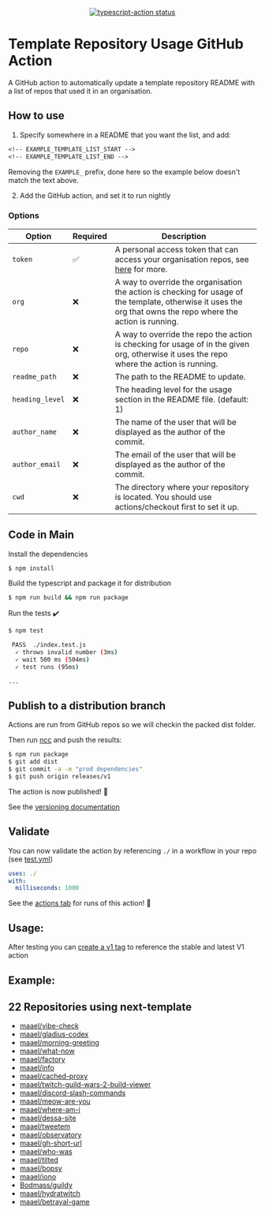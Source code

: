 <p align="center">
  <a href="https://github.com/actions/typescript-action/actions"><img alt="typescript-action status" src="https://github.com/actions/typescript-action/workflows/build-test/badge.svg"></a>
</p>

# Template Repository Usage GitHub Action

A GitHub action to automatically update a template repository README with a list of repos that used it in an organisation.

## How to use

1. Specify somewhere in a README that you want the list, and add:

```txt
<!-- EXAMPLE_TEMPLATE_LIST_START -->
<!-- EXAMPLE_TEMPLATE_LIST_END -->
```

Removing the `EXAMPLE_` prefix, done here so the example below doesn't match the text above.

2. Add the GitHub action, and set it to run nightly

### Options

| Option          | Required | Description                                                                                                                                                                        |
| --------------- | -------- | ---------------------------------------------------------------------------------------------------------------------------------------------------------------------------------- |
| `token`         | ✅        | A personal access token that can access your organisation repos, see [here](https://docs.github.com/en/github/authenticating-to-github/creating-a-personal-access-token) for more. |
| `org`           | ❌        | A way to override the organisation the action is checking for usage of the template, otherwise it uses the org that owns the repo where the action is running.                     |
| `repo`          | ❌        | A way to override the repo the action is checking for usage of in the given org, otherwise it uses the repo where the action is running.                                           |
| `readme_path`   | ❌        | The path to the README to update.                                                                                                                                                  |
| `heading_level` | ❌        | The heading level for the usage section in the README file. (default: 1)                                                                                                           |
| `author_name`   | ❌        | The name of the user that will be displayed as the author of the commit.                                                                                                           |
| `author_email`  | ❌        | The email of the user that will be displayed as the author of the commit.                                                                                                          |
| `cwd`           | ❌        | The directory where your repository is located. You should use actions/checkout first to set it up.                                                                                |

## Code in Main

Install the dependencies

```bash
$ npm install
```

Build the typescript and package it for distribution

```bash
$ npm run build && npm run package
```

Run the tests :heavy_check_mark:

```bash
$ npm test

 PASS  ./index.test.js
  ✓ throws invalid number (3ms)
  ✓ wait 500 ms (504ms)
  ✓ test runs (95ms)

...
```

## Publish to a distribution branch

Actions are run from GitHub repos so we will checkin the packed dist folder.

Then run [ncc](https://github.com/zeit/ncc) and push the results:

```bash
$ npm run package
$ git add dist
$ git commit -a -m "prod dependencies"
$ git push origin releases/v1
```

The action is now published! :rocket:

See the [versioning documentation](https://github.com/actions/toolkit/blob/master/docs/action-versioning.md)

## Validate

You can now validate the action by referencing `./` in a workflow in your repo (see [test.yml](.github/workflows/test.yml))

```yaml
uses: ./
with:
  milliseconds: 1000
```

See the [actions tab](https://github.com/actions/typescript-action/actions) for runs of this action! :rocket:

## Usage:

After testing you can [create a v1 tag](https://github.com/actions/toolkit/blob/master/docs/action-versioning.md) to reference the stable and latest V1 action

## Example:

<!-- TEMPLATE_LIST_START -->
## 22 Repositories using next-template

* [maael/vibe-check](https://github.com/maael/vibe-check)
* [maael/gladius-codex](https://github.com/maael/gladius-codex)
* [maael/morning-greeting](https://github.com/maael/morning-greeting)
* [maael/what-now](https://github.com/maael/what-now)
* [maael/factory](https://github.com/maael/factory)
* [maael/info](https://github.com/maael/info)
* [maael/cached-proxy](https://github.com/maael/cached-proxy)
* [maael/twitch-guild-wars-2-build-viewer](https://github.com/maael/twitch-guild-wars-2-build-viewer)
* [maael/discord-slash-commands](https://github.com/maael/discord-slash-commands)
* [maael/meow-are-you](https://github.com/maael/meow-are-you)
* [maael/where-am-i](https://github.com/maael/where-am-i)
* [maael/dessa-site](https://github.com/maael/dessa-site)
* [maael/tweetem](https://github.com/maael/tweetem)
* [maael/observatory](https://github.com/maael/observatory)
* [maael/gh-short-url](https://github.com/maael/gh-short-url)
* [maael/who-was](https://github.com/maael/who-was)
* [maael/tilted](https://github.com/maael/tilted)
* [maael/bopsy](https://github.com/maael/bopsy)
* [maael/iono](https://github.com/maael/iono)
* [Bodmass/guildy](https://github.com/Bodmass/guildy)
* [maael/hydratwitch](https://github.com/maael/hydratwitch)
* [maael/betrayal-game](https://github.com/maael/betrayal-game)
<!-- TEMPLATE_LIST_END -->
